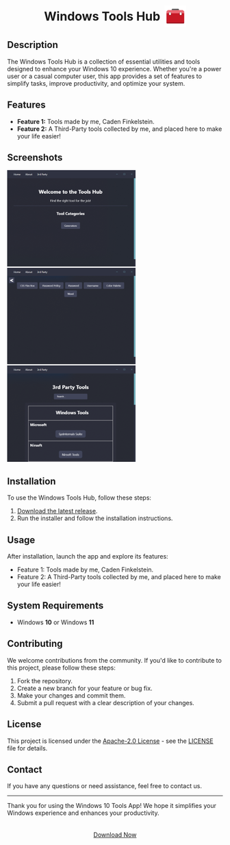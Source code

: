 <h1 style="display:flex;align-items:center;justify-content:center;flex-direction:row;padding:0;margin:0;gap:10px;">Windows Tools Hub <img src="lib/images/icons/toolbox.png" style="margin:0;padding:0;" height=50/></h1>

<!-- <img src="lib/images/icons/toolbox.png" width=100/> -->

## Description

The Windows Tools Hub is a collection of essential utilities and tools designed to enhance your Windows 10 experience. Whether you're a power user or a casual computer user, this app provides a set of features to simplify tasks, improve productivity, and optimize your system.

## Features

- **Feature 1:** Tools made by me, Caden Finkelstein.
- **Feature 2:** A Third-Party tools collected by me, and placed here to make your life easier!

## Screenshots

<img src="lib/images/screenshots/screenshot1.png" width=300/>
<img src="lib/images/screenshots/screenshot2.png" width=300/>
<img src="lib/images/screenshots/screenshot3.png" width=300/>

## Installation

To use the Windows Tools Hub, follow these steps:

1. [Download the latest release](https://github.com/MysticalMike60t/Tools-App/releases/latest).
2. Run the installer and follow the installation instructions.

## Usage

After installation, launch the app and explore its features:

- Feature 1: Tools made by me, Caden Finkelstein.
- Feature 2: A Third-Party tools collected by me, and placed here to make your life easier!

## System Requirements

- Windows **10** or Windows **11**

## Contributing

We welcome contributions from the community. If you'd like to contribute to this project, please follow these steps:

1. Fork the repository.
2. Create a new branch for your feature or bug fix.
3. Make your changes and commit them.
4. Submit a pull request with a clear description of your changes.

## License

This project is licensed under the [Apache-2.0 License](LICENSE) - see the [LICENSE](LICENSE) file for details.

## Contact

If you have any questions or need assistance, feel free to contact us.

---

Thank you for using the Windows 10 Tools App! We hope it simplifies your Windows experience and enhances your productivity.

<div style="width:100%;display:flex;">
    <a href="https://github.com/MysticalMike60t/Tools-App/releases/latest" style="width:100%;position:relative;padding:20px;text-align: center;border-radius:5px;background:rgba(255,255,255,0.1);">Download Now</a>
</div>

